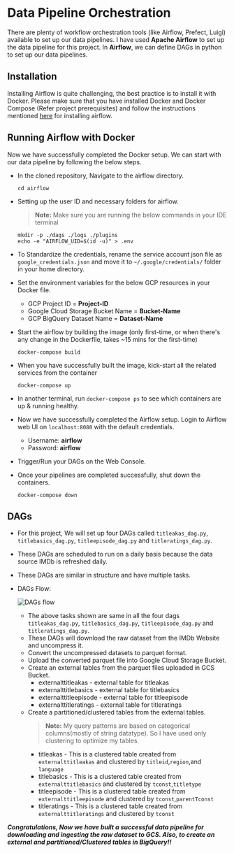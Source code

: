 # Data Pipeline Orchestration

There are plenty of workflow orchestration tools (like Airflow, Prefect, Luigi) available to set up our data pipelines. I have used **Apache Airflow** to set up the data pipeline for this project. In **Airflow**, we can define DAGs in python to set up our data pipelines. 

## Installation
Installing Airflow is quite challenging, the best practice is to install it with Docker. Please make sure that you have installed Docker and Docker Compose (Refer project prerequisites) and follow the instructions mentioned [here](https://airflow.apache.org/docs/apache-airflow/stable/start/docker.html) for installing airflow.

## Running Airflow with Docker
Now we have successfully completed the Docker setup. We can start with our data pipeline by following the below steps.

- In the cloned repository, Navigate to the airflow directory.
  ```
  cd airflow
  ```
- Setting up the user ID and necessary folders for airflow.
  > **Note:** Make sure you are running the below commands in your IDE terminal
  ```
  mkdir -p ./dags ./logs ./plugins
  echo -e "AIRFLOW_UID=$(id -u)" > .env
  ```
- To Standardize the credentials, rename the service account json file as `google_credentials.json` and move it to `~/.google/credentials/` folder in your home directory.
- Set the environment variables for the below GCP resources in your Docker file.
  - GCP Project ID = **Project-ID**
  - Google Cloud Storage Bucket Name = **Bucket-Name**
  - GCP BigQuery Dataset Name = **Dataset-Name**
- Start the airflow by building the image (only first-time, or when there's any change in the Dockerfile, takes ~15 mins for the first-time)
  ```
  docker-compose build
  ```
- When you have successfully built the image, kick-start all the related services from the container
  ```
  docker-compose up
  ```
- In another terminal, run `docker-compose ps` to see which containers are up & running healthy.
- Now we have successfully completed the Airflow setup. Login to Airflow web UI on `localhost:8080` with the default credentials.
  - Username: **airflow**
  - Password: **airflow**
  
 - Trigger/Run your DAGs on the Web Console.
 - Once your pipelines are completed successfully, shut down the containers.
    ```
    docker-compose down
    ```
 ## DAGs
 
 - For this project, We will set up four DAGs called `titleakas_dag.py`, `titlebasics_dag.py`, `titleepisode_dag.py` and `titleratings_dag.py`.
 - These DAGs are scheduled to run on a daily basis because the data source IMDb is refreshed daily.
 - These DAGs are similar in structure and have multiple tasks.
 - DAGs Flow:
 
   ![DAGs flow](https://github.com/SanjayV28/ProjectIMDb/blob/4355dd5a23e059a1032d678799ddc771370abad9/images/DAGsGraph.png)
   
   - The above tasks shown are same in all the four dags `titleakas_dag.py`, `titlebasics_dag.py`, `titleepisode_dag.py` and `titleratings_dag.py`.
   - These DAGs will download the raw dataset from the IMDb Website and uncompress it. 
   - Convert the uncompressed datasets to parquet format.
   - Upload the converted parquet file into Google Cloud Storage Bucket. 
   - Create an external tables from the parquet files uploaded in GCS Bucket.
     - externalttitleakas - external table for titleakas
     - externalttitlebasics - external table for titlebasics
     - externalttitleepisode - external table for titleepisode
     - externalttitleratings - external table for titleratings
   - Create a partitioned/clustered tables from the external tables.
     >**Note:** My query patterns are based on categorical columns(mostly of string datatype). So I have used only clustering to optimize my tables.
     - titleakas - This is a clustered table created from `externalttitleakas` and clustered by `titleid`,`region`,and `language`
     - titlebasics - This is a clustered table created from `externalttitlebasics` and clustered by `tconst`,`titletype`
     - titleepisode - This is a clustered table created from `externalttitleepisode` and clustered by `tconst`,`parentTconst`
     - titleratings - This is a clustered table created from `externalttitleratings` and clustered by `tconst`
 
 **_Congratulations, Now we have built a successful data pipeline for downloading and ingesting the raw dataset to GCS. Also, to create an external and partitioned/Clustered tables in BigQuery!!_**
